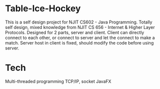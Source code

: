 # Table-Ice-Hockey
This is a self design project for NJIT CS602 - Java Programming.
Totally self design, mixed knowledge from NJIT CS 656 - Internet & Higher Layer Protocols.
Designed for 2 parts, server and client. Client can directly connect to each other, or connect to server and let the connect to make a match.
Server host in client is fixed, should modify the code before using server.


# Tech
Multi-threaded programming
TCP/IP, socket
JavaFX
